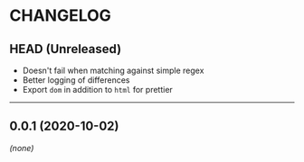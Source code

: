 CHANGELOG
=========

## HEAD (Unreleased)
* Doesn't fail when matching against simple regex
* Better logging of differences
* Export `dom` in addition to `html` for prettier

---

## 0.0.1 (2020-10-02)
_(none)_

